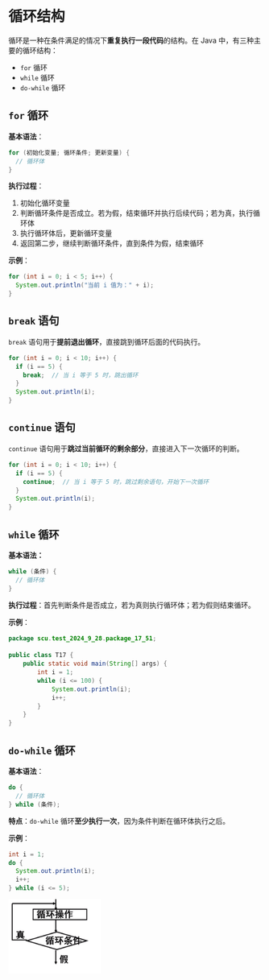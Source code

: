 # 循环结构

循环是一种在条件满足的情况下**重复执行一段代码**的结构。在 Java 中，有三种主要的循环结构：

- `for` 循环
- `while` 循环
- `do-while` 循环

## `for` 循环

**基本语法**：

```java
for (初始化变量; 循环条件; 更新变量) {
  // 循环体
}
```

**执行过程**：

1. 初始化循环变量
2. 判断循环条件是否成立。若为假，结束循环并执行后续代码；若为真，执行循环体
3. 执行循环体后，更新循环变量
4. 返回第二步，继续判断循环条件，直到条件为假，结束循环

**示例**：

```java
for (int i = 0; i < 5; i++) {
  System.out.println("当前 i 值为：" + i);
}
```

## `break` 语句

`break` 语句用于**提前退出循环**，直接跳到循环后面的代码执行。

```java
for (int i = 0; i < 10; i++) {
  if (i == 5) {
    break;  // 当 i 等于 5 时，跳出循环
  }
  System.out.println(i);
}
```

## `continue` 语句

`continue` 语句用于**跳过当前循环的剩余部分**，直接进入下一次循环的判断。

```java
for (int i = 0; i < 10; i++) {
  if (i == 5) {
    continue;  // 当 i 等于 5 时，跳过剩余语句，开始下一次循环
  }
  System.out.println(i);
}
```

## `while` 循环

**基本语法：**

```java
while (条件) {
  // 循环体
}
```

**执行过程**：首先判断条件是否成立，若为真则执行循环体；若为假则结束循环。

**示例**：

```java
package scu.test_2024_9_28.package_17_51;

public class T17 {
    public static void main(String[] args) {
        int i = 1;
        while (i <= 100) {
            System.out.println(i);
            i++;
        }
    }
}
```

## `do-while` 循环

**基本语法**：

```java
do {
  // 循环体
} while (条件);
```

**特点**：`do-while` 循环**至少执行一次**，因为条件判断在循环体执行之后。

**示例**：

```java
int i = 1;
do {
  System.out.println(i);
  i++;
} while (i <= 5);
```

<img src="../images/image-202409282128.png" style="zoom: 40%;" />
